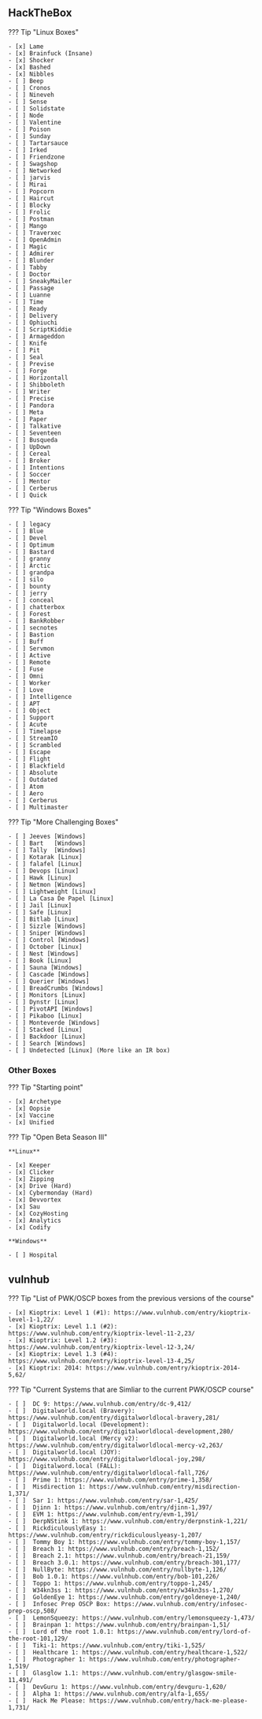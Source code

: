 ## HackTheBox

??? Tip "Linux Boxes"

    - [x] Lame
    - [x] Brainfuck (Insane)
    - [x] Shocker
    - [x] Bashed
    - [x] Nibbles
    - [ ] Beep
    - [ ] Cronos
    - [ ] Nineveh
    - [ ] Sense
    - [ ] Solidstate
    - [ ] Node
    - [ ] Valentine
    - [ ] Poison
    - [ ] Sunday
    - [ ] Tartarsauce
    - [ ] Irked
    - [ ] Friendzone
    - [ ] Swagshop
    - [ ] Networked
    - [ ] jarvis
    - [ ] Mirai
    - [ ] Popcorn
    - [ ] Haircut
    - [ ] Blocky
    - [ ] Frolic
    - [ ] Postman
    - [ ] Mango
    - [ ] Traverxec
    - [ ] OpenAdmin
    - [ ] Magic
    - [ ] Admirer
    - [ ] Blunder
    - [ ] Tabby
    - [ ] Doctor
    - [ ] SneakyMailer
    - [ ] Passage
    - [ ] Luanne
    - [ ] Time
    - [ ] Ready
    - [ ] Delivery
    - [ ] Ophiuchi
    - [ ] ScriptKiddie
    - [ ] Armageddon
    - [ ] Knife
    - [ ] Pit
    - [ ] Seal
    - [ ] Previse
    - [ ] Forge
    - [ ] Horizontall
    - [ ] Shibboleth
    - [ ] Writer
    - [ ] Precise
    - [ ] Pandora
    - [ ] Meta
    - [ ] Paper
    - [ ] Talkative
    - [ ] Seventeen
    - [ ] Busqueda
    - [ ] UpDown
    - [ ] Cereal
    - [ ] Broker
    - [ ] Intentions
    - [ ] Soccer
    - [ ] Mentor
    - [ ] Cerberus
    - [ ] Quick

??? Tip "Windows Boxes"

    - [ ] legacy
    - [ ] Blue
    - [ ] Devel
    - [ ] Optimum
    - [ ] Bastard
    - [ ] granny
    - [ ] Arctic
    - [ ] grandpa
    - [ ] silo
    - [ ] bounty
    - [ ] jerry
    - [ ] conceal
    - [ ] chatterbox
    - [ ] Forest
    - [ ] BankRobber
    - [ ] secnotes
    - [ ] Bastion
    - [ ] Buff
    - [ ] Servmon
    - [ ] Active
    - [ ] Remote
    - [ ] Fuse
    - [ ] Omni
    - [ ] Worker
    - [ ] Love
    - [ ] Intelligence
    - [ ] APT
    - [ ] Object
    - [ ] Support
    - [ ] Acute
    - [ ] Timelapse
    - [ ] StreamIO
    - [ ] Scrambled
    - [ ] Escape
    - [ ] Flight
    - [ ] Blackfield
    - [ ] Absolute
    - [ ] Outdated
    - [ ] Atom
    - [ ] Aero
    - [ ] Cerberus
    - [ ] Multimaster

??? Tip "More Challenging Boxes"

    - [ ] Jeeves [Windows]
    - [ ] Bart   [Windows]
    - [ ] Tally  [Windows]
    - [ ] Kotarak [Linux]
    - [ ] falafel [Linux]
    - [ ] Devops [Linux]
    - [ ] Hawk [Linux]
    - [ ] Netmon [Windows]
    - [ ] Lightweight [Linux]
    - [ ] La Casa De Papel [Linux]
    - [ ] Jail [Linux]
    - [ ] Safe [Linux]
    - [ ] Bitlab [Linux]
    - [ ] Sizzle [Windows]
    - [ ] Sniper [Windows]
    - [ ] Control [Windows]
    - [ ] October [Linux]
    - [ ] Nest [Windows]
    - [ ] Book [Linux]
    - [ ] Sauna [Windows]
    - [ ] Cascade [Windows]
    - [ ] Querier [Windows]
    - [ ] BreadCrumbs [Windows]
    - [ ] Monitors [Linux]
    - [ ] Dynstr [Linux]
    - [ ] PivotAPI [Windows]
    - [ ] Pikaboo [Linux]
    - [ ] Monteverde [Windows]
    - [ ] Stacked [Linux]
    - [ ] Backdoor [Linux]
    - [ ] Search [Windows]
    - [ ] Undetected [Linux] (More like an IR box)

### Other Boxes

??? Tip "Starting point"

    - [x] Archetype
    - [x] Oopsie
    - [x] Vaccine
    - [x] Unified

??? Tip "Open Beta Season III"

    **Linux**

    - [x] Keeper
    - [x] Clicker
    - [x] Zipping
    - [x] Drive (Hard)
    - [x] Cybermonday (Hard)
    - [x] Devvortex
    - [x] Sau
    - [x] CozyHosting
    - [x] Analytics
    - [x] Codify

    **Windows**

    - [ ] Hospital

## vulnhub

??? Tip "List of PWK/OSCP boxes from the previous versions of the course"

    - [x] Kioptrix: Level 1 (#1): https://www.vulnhub.com/entry/kioptrix-level-1-1,22/
    - [x] Kioptrix: Level 1.1 (#2): https://www.vulnhub.com/entry/kioptrix-level-11-2,23/
    - [x] Kioptrix: Level 1.2 (#3): https://www.vulnhub.com/entry/kioptrix-level-12-3,24/
    - [x] Kioptrix: Level 1.3 (#4): https://www.vulnhub.com/entry/kioptrix-level-13-4,25/
    - [x] Kioptrix: 2014: https://www.vulnhub.com/entry/kioptrix-2014-5,62/

??? Tip "Current Systems that are Simliar to the current PWK/OSCP course"

    - [ ]  DC 9: https://www.vulnhub.com/entry/dc-9,412/
    - [ ]  Digitalworld.local (Bravery): https://www.vulnhub.com/entry/digitalworldlocal-bravery,281/
    - [ ]  Digitalworld.local (Development): https://www.vulnhub.com/entry/digitalworldlocal-development,280/
    - [ ]  Digitalworld.local (Mercy v2): https://www.vulnhub.com/entry/digitalworldlocal-mercy-v2,263/
    - [ ]  Digitalworld.local (JOY): https://www.vulnhub.com/entry/digitalworldlocal-joy,298/
    - [ ]  Digitalword.local (FALL): https://www.vulnhub.com/entry/digitalworldlocal-fall,726/
    - [ ]  Prime 1: https://www.vulnhub.com/entry/prime-1,358/
    - [ ]  Misdirection 1: https://www.vulnhub.com/entry/misdirection-1,371/
    - [ ]  Sar 1: https://www.vulnhub.com/entry/sar-1,425/
    - [ ]  Djinn 1: https://www.vulnhub.com/entry/djinn-1,397/
    - [ ]  EVM 1: https://www.vulnhub.com/entry/evm-1,391/
    - [ ]  DerpNStink 1: https://www.vulnhub.com/entry/derpnstink-1,221/
    - [ ]  RickdiculouslyEasy 1: https://www.vulnhub.com/entry/rickdiculouslyeasy-1,207/
    - [ ]  Tommy Boy 1: https://www.vulnhub.com/entry/tommy-boy-1,157/
    - [ ]  Breach 1: https://www.vulnhub.com/entry/breach-1,152/
    - [ ]  Breach 2.1: https://www.vulnhub.com/entry/breach-21,159/
    - [ ]  Breach 3.0.1: https://www.vulnhub.com/entry/breach-301,177/
    - [ ]  NullByte: https://www.vulnhub.com/entry/nullbyte-1,126/
    - [ ]  Bob 1.0.1: https://www.vulnhub.com/entry/bob-101,226/
    - [ ]  Toppo 1: https://www.vulnhub.com/entry/toppo-1,245/
    - [ ]  W34kn3ss 1: https://www.vulnhub.com/entry/w34kn3ss-1,270/
    - [ ]  GoldenEye 1: https://www.vulnhub.com/entry/goldeneye-1,240/
    - [ ]  Infosec Prep OSCP Box: https://www.vulnhub.com/entry/infosec-prep-oscp,508/
    - [ ]  LemonSqueezy: https://www.vulnhub.com/entry/lemonsqueezy-1,473/
    - [ ]  Brainpan 1: https://www.vulnhub.com/entry/brainpan-1,51/
    - [ ]  Lord of the root 1.0.1: https://www.vulnhub.com/entry/lord-of-the-root-101,129/
    - [ ]  Tiki-1: https://www.vulnhub.com/entry/tiki-1,525/
    - [ ]  Healthcare 1: https://www.vulnhub.com/entry/healthcare-1,522/
    - [ ]  Photographer 1: https://www.vulnhub.com/entry/photographer-1,519/
    - [ ]  Glasglow 1.1: https://www.vulnhub.com/entry/glasgow-smile-11,491/
    - [ ]  DevGuru 1: https://www.vulnhub.com/entry/devguru-1,620/
    - [ ]  Alpha 1: https://www.vulnhub.com/entry/alfa-1,655/
    - [ ]  Hack Me Please: https://www.vulnhub.com/entry/hack-me-please-1,731/